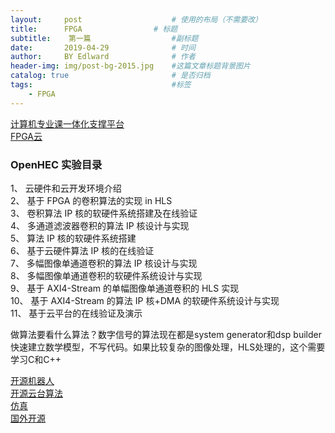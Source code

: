 ```yaml
---
layout:     post                    # 使用的布局（不需要改）
title:      FPGA                # 标题 
subtitle:    第一篇                  #副标题
date:       2019-04-29              # 时间
author:     BY Edlward              # 作者
header-img: img/post-bg-2015.jpg    #这篇文章标题背景图片
catalog: true                       # 是否归档
tags:                               #标签
    - FPGA
---
```

[ 计算机专业课一体化支撑平台](http://www.educg.net.cn/index.html)  
[FPGA云](http://www.iopenhec.com)  

### OpenHEC  实验目录  

1、 云硬件和云开发环境介绍  
2、 基于 FPGA 的卷积算法的实现 in HLS  
3、 卷积算法 IP 核的软硬件系统搭建及在线验证  
4、 多通道滤波器卷积的算法 IP 核设计与实现  
5、 算法 IP 核的软硬件系统搭建  
6、 基于云硬件算法 IP 核的在线验证  
7、 多幅图像单通道卷积的算法 IP 核设计与实现  
8、 多幅图像单通道卷积的软硬件系统设计与实现  
9、 基于 AXI4-Stream 的单幅图像单通道卷积的 HLS 实现  
10、 基于 AXI4-Stream 的算法 IP 核+DMA 的软硬件系统设计与实现  
11、 基于云平台的在线验证及演示  
  
做算法要看什么算法？数字信号的算法现在都是system generator和dsp builder快速建立数学模型，不写代码。如果比较复杂的图像处理，HLS处理的，这个需要学习C和C++  

[开源机器人](https://github.com/golaced)  
[开源云台算法](https://github.com/golaced/BLDC)  
[仿真](https://github.com/Edlward/QuadrupedSim)  
[国外开源](https://github.com/Nate711/StanfordDoggoProject)  
